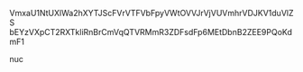 VmxaU1NtUXlWa2hXYTJScFVrVTFVbFpyVWtOVVJrVjVUVmhrVDJKV1duVlZS
bEYzVXpCT2RXTkliRnBrCmVqQTVRMmR3ZDFsdFp6MEtDbnB2ZEE9PQoKdmF1

nuc
